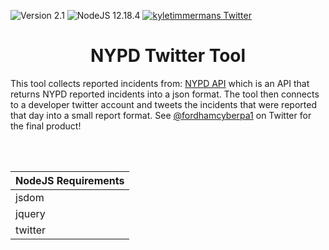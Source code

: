 ![Version 2.1](https://img.shields.io/badge/version-v2.1-orange.svg)
![NodeJS 12.18.4](https://img.shields.io/badge/nodejs-12.18.4-green.svg)
[![kyletimmermans Twitter](http://img.shields.io/twitter/url/http/shields.io.svg?style=social&label=Follow)](https://twitter.com/kyletimmermans)

# <div align="center">NYPD Twitter Tool</div>

This tool collects reported incidents from: [NYPD API](https://data.cityofnewyork.us/resource/fjn5-bxwg.json) which is an API that returns NYPD reported incidents into a json format.
The tool then connects to a developer twitter account and tweets the incidents that were reported that day into a small report format. See [@fordhamcyberpa1](https://twitter.com/fordhamcyberpa1)
on Twitter for the final product!

</br></br>

|NodeJS Requirements|
|-------------------|
|jsdom|
|jquery|
|twitter|
